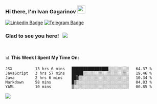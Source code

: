 ### Hi there, I'm Ivan Gagarinov <img src="https://media.giphy.com/media/hvRJCLFzcasrR4ia7z/giphy.gif" width="25px">

[![Linkedin Badge](https://img.shields.io/badge/-LinkedIn-0e76a8?style=flat-square&logo=Linkedin&logoColor=white)](https://linkedin.com/in/ivan-gagarinov-142ba3141/)
[![Telegram Badge](https://img.shields.io/badge/-Telegram-0088cc?style=flat-square&logo=Telegram&logoColor=white)](https://t.me/igagarinov)

### Glad to see you here! &nbsp; ![](https://visitor-badge.glitch.me/badge?page_id=dzencot.dzencot)

</br>

📊 **This Week I Spent My Time On:**
<!--START_SECTION:waka-->
```text
JSX          13 hrs 6 mins   ████████████████░░░░░░░░░   64.37 % 
JavaScript   3 hrs 57 mins   █████░░░░░░░░░░░░░░░░░░░░   19.46 % 
Java         2 hrs 6 mins    ██▓░░░░░░░░░░░░░░░░░░░░░░   10.34 % 
Markdown     58 mins         █▒░░░░░░░░░░░░░░░░░░░░░░░   04.83 % 
YAML         10 mins         ▒░░░░░░░░░░░░░░░░░░░░░░░░   00.85 % 
```
<!--END_SECTION:waka-->

[![](https://github-readme-stats.vercel.app/api?username=dzencot&theme=gruvbox)](https://github.com/dzencot)
